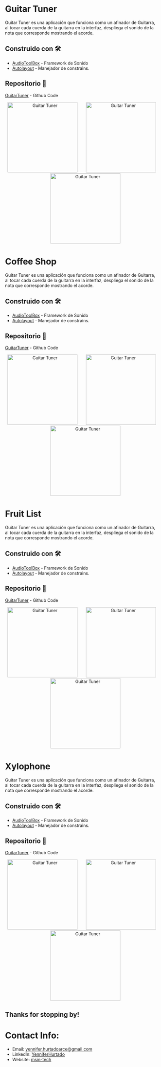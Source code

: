 # Guitar Tuner

Guitar Tuner es una aplicación que funciona como un afinador de Guitarra, al tocar cada cuerda de la guitarra en la interfaz, despliega el sonido de la nota que corresponde mostrando el acorde.

## Construido con 🛠️

* [AudioToolBox](https://developer.apple.com/documentation/audiotoolbox) - Framework de Sonido
* [Autolayout](https://developer.apple.com/library/archive/documentation/UserExperience/Conceptual/AutolayoutPG/index.html) - Manejador de constrains.

## Repositorio 📖

[GuitarTuner](https://github.com/YenniferHurtado/guitarTuner-app-swift) - Github Code

<p align="center">
<img src="images/guitarTuner1.png" width="230"  title="Guitar Tuner">
&nbsp;&nbsp;&nbsp;&nbsp;&nbsp;

<img src="images/GuitarTuner2.png" width="230" title="Guitar Tuner">
&nbsp;&nbsp;&nbsp;&nbsp;&nbsp;

<img src="images/GuitarTuner3.png" width="230" title="Guitar Tuner">
</p>


# Coffee Shop

Guitar Tuner es una aplicación que funciona como un afinador de Guitarra, al tocar cada cuerda de la guitarra en la interfaz, despliega el sonido de la nota que corresponde mostrando el acorde.

## Construido con 🛠️

* [AudioToolBox](https://developer.apple.com/documentation/audiotoolbox) - Framework de Sonido
* [Autolayout](https://developer.apple.com/library/archive/documentation/UserExperience/Conceptual/AutolayoutPG/index.html) - Manejador de constrains.

## Repositorio 📖

[GuitarTuner](https://github.com/YenniferHurtado/guitarTuner-app-swift) - Github Code

<p align="center">
<img src="images/coffee1.png" width="230"  title="Guitar Tuner">
&nbsp;&nbsp;&nbsp;&nbsp;&nbsp;

<img src="images/coffe2.png" width="230" title="Guitar Tuner">
&nbsp;&nbsp;&nbsp;&nbsp;&nbsp;

<img src="images/coffee3.png" width="230"  title="Guitar Tuner">
</p>



# Fruit List

Guitar Tuner es una aplicación que funciona como un afinador de Guitarra, al tocar cada cuerda de la guitarra en la interfaz, despliega el sonido de la nota que corresponde mostrando el acorde.

## Construido con 🛠️

* [AudioToolBox](https://developer.apple.com/documentation/audiotoolbox) - Framework de Sonido
* [Autolayout](https://developer.apple.com/library/archive/documentation/UserExperience/Conceptual/AutolayoutPG/index.html) - Manejador de constrains.

## Repositorio 📖

[GuitarTuner](https://github.com/YenniferHurtado/guitarTuner-app-swift) - Github Code

<p align="center">
<img src="images/guitarTuner1.png" width="230"  title="Guitar Tuner">
&nbsp;&nbsp;&nbsp;&nbsp;&nbsp;

<img src="images/GuitarTuner2.png" width="230" title="Guitar Tuner">
&nbsp;&nbsp;&nbsp;&nbsp;&nbsp;

<img src="images/GuitarTuner3.png" width="230" title="Guitar Tuner">
</p>



# Xylophone

Guitar Tuner es una aplicación que funciona como un afinador de Guitarra, al tocar cada cuerda de la guitarra en la interfaz, despliega el sonido de la nota que corresponde mostrando el acorde.

## Construido con 🛠️

* [AudioToolBox](https://developer.apple.com/documentation/audiotoolbox) - Framework de Sonido
* [Autolayout](https://developer.apple.com/library/archive/documentation/UserExperience/Conceptual/AutolayoutPG/index.html) - Manejador de constrains.

## Repositorio 📖

[GuitarTuner](https://github.com/YenniferHurtado/guitarTuner-app-swift) - Github Code

<p align="center">
<img src="images/guitarTuner1.png" width="230"  title="Guitar Tuner">
&nbsp;&nbsp;&nbsp;&nbsp;&nbsp;

<img src="images/GuitarTuner2.png" width="230" title="Guitar Tuner">
&nbsp;&nbsp;&nbsp;&nbsp;&nbsp;

<img src="images/GuitarTuner3.png" width="230" title="Guitar Tuner">
</p>


## Thanks for stopping by!

# Contact Info:

- Email: yennifer.hurtadoarce@gmail.com
- LinkedIn: [YenniferHurtado](https://www.linkedin.com/in/yenniferhurtado/)
- Website: [msin-tech](https://msin-tech.com/)